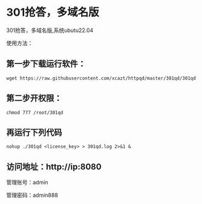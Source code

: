 # 301抢答，多域名版

301抢答，多域名版,系统ubutu22.04

使用方法： 
## 第一步下载运行软件：
````
wget https://raw.githubusercontent.com/xcazt/httpqd/master/301qd/301qd
````
## 第二步开权限：
````
chmod 777 /root/301qd
````
## 再运行下列代码
````
nohup ./301qd <license_key> > 301qd.log 2>&1 &
````
## 访问地址：http://ip:8080

管理账号：admin

管理密码：admin888
